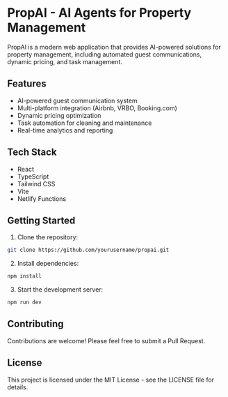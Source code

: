 # PropAI - AI Agents for Property Management

PropAI is a modern web application that provides AI-powered solutions for property management, including automated guest communications, dynamic pricing, and task management.

## Features

- AI-powered guest communication system
- Multi-platform integration (Airbnb, VRBO, Booking.com)
- Dynamic pricing optimization
- Task automation for cleaning and maintenance
- Real-time analytics and reporting

## Tech Stack

- React
- TypeScript
- Tailwind CSS
- Vite
- Netlify Functions

## Getting Started

1. Clone the repository:
```bash
git clone https://github.com/yourusername/propai.git
```

2. Install dependencies:
```bash
npm install
```

3. Start the development server:
```bash
npm run dev
```

## Contributing

Contributions are welcome! Please feel free to submit a Pull Request.

## License

This project is licensed under the MIT License - see the LICENSE file for details.